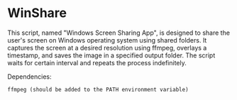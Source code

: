 # WinShare

This script, named "Windows Screen Sharing App", is designed to share the user's screen on Windows operating system using shared folders. It captures the screen at a desired resolution using ffmpeg, overlays a timestamp, and saves the image in a specified output folder. The script waits for certain interval and repeats the process indefinitely.

Dependencies:

    ffmpeg (should be added to the PATH environment variable)
